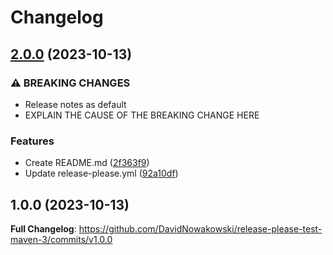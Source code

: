 # Changelog

## [2.0.0](https://github.com/DavidNowakowski/release-please-test-maven-3/compare/v1.0.0...v2.0.0) (2023-10-13)


### ⚠ BREAKING CHANGES

* Release notes as default
* EXPLAIN THE CAUSE OF THE BREAKING CHANGE HERE

### Features

* Create README.md ([2f363f9](https://github.com/DavidNowakowski/release-please-test-maven-3/commit/2f363f9a332ee17ecbc2318009280dd6c224f4ad))
* Update release-please.yml ([92a10df](https://github.com/DavidNowakowski/release-please-test-maven-3/commit/92a10df1eb71ed3e3dc0e89e801aae79d5f5ca65))

## 1.0.0 (2023-10-13)

**Full Changelog**: https://github.com/DavidNowakowski/release-please-test-maven-3/commits/v1.0.0
